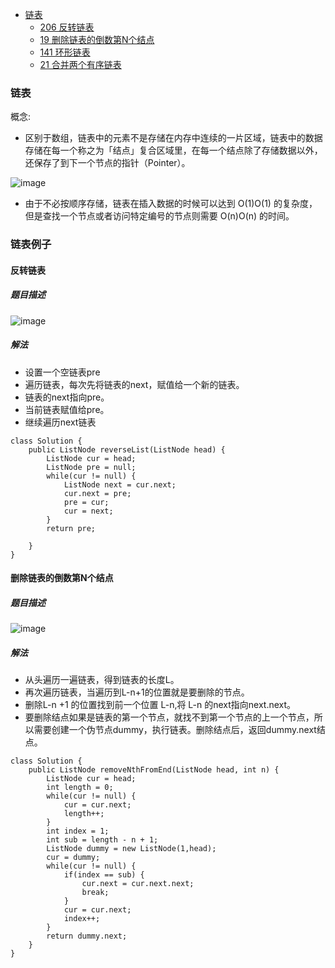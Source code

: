 * [链表](#链表)
    * [206 反转链表](#反转链表)
    * [19 删除链表的倒数第N个结点](#删除链表的倒数第N个结点)
    * [141 环形链表](#环形链表)
    * [21 合并两个有序链表](#合并两个有序链表)

### 链表
概念: 
* 区别于数组，链表中的元素不是存储在内存中连续的一片区域，链表中的数据存储在每一个称之为「结点」复合区域里，在每一个结点除了存储数据以外，还保存了到下一个节点的指针（Pointer）。

![image](https://user-images.githubusercontent.com/11553237/131843264-90ac32ca-643d-4701-90cc-1ace9f2050f0.png)

* 由于不必按顺序存储，链表在插入数据的时候可以达到 O(1)O(1) 的复杂度，但是查找一个节点或者访问特定编号的节点则需要 O(n)O(n) 的时间。

### 链表例子

#### 反转链表
##### 题目描述
![image](https://user-images.githubusercontent.com/11553237/131843538-53b60e9a-a189-4f20-a238-0f02c26aa312.png)
##### 解法
* 设置一个空链表pre
* 遍历链表，每次先将链表的next，赋值给一个新的链表。
* 链表的next指向pre。
* 当前链表赋值给pre。
* 继续遍历next链表
```
class Solution {
    public ListNode reverseList(ListNode head) {
        ListNode cur = head;
        ListNode pre = null;
        while(cur != null) {
            ListNode next = cur.next;
            cur.next = pre;
            pre = cur;
            cur = next; 
        }
        return pre;

    }
}
```


#### 删除链表的倒数第N个结点

##### 题目描述

![image](https://user-images.githubusercontent.com/11553237/131985085-7b08d786-e2c0-4267-b9f1-9859132a9365.png)

##### 解法
* 从头遍历一遍链表，得到链表的长度L。
* 再次遍历链表，当遍历到L-n+1的位置就是要删除的节点。
* 删除L-n +1 的位置找到前一个位置 L-n,将 L-n 的next指向next.next。
* 要删除结点如果是链表的第一个节点，就找不到第一个节点的上一个节点，所以需要创建一个伪节点dummy，执行链表。删除结点后，返回dummy.next结点。

```
class Solution {
    public ListNode removeNthFromEnd(ListNode head, int n) {
        ListNode cur = head;
		int length = 0;
		while(cur != null) {
			cur = cur.next;
			length++;
		}
		int index = 1;
		int sub = length - n + 1;
		ListNode dummy = new ListNode(1,head);
		cur = dummy;
		while(cur != null) {
			if(index == sub) {
				cur.next = cur.next.next;
				break;
			}
			cur = cur.next;
			index++;
		}
		return dummy.next;
    }
}

```


